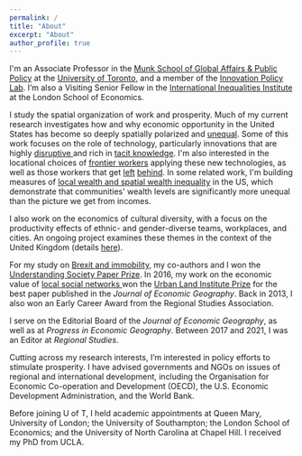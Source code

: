 ```yaml
---
permalink: /
title: "About"
excerpt: "About"
author_profile: true
---
```


I'm an Associate Professor in the  <a href="https://munkschool.utoronto.ca" target="_blank">Munk School of Global Affairs & Public Policy</a> at the <a href="https://utoronto.ca" target="_blank"> University of Toronto</a>, and a member of the <a href="https://munkschool.utoronto.ca/ipl" target="_blank">Innovation Policy Lab</a>. I’m also a Visiting Senior Fellow in the <a href="http://www.lse.ac.uk/International-Inequalities" target="_blank"> International Inequalities Institute</a> at the London School of Economics.

I study the spatial organization of work and prosperity. Much of my current research investigates how and why economic opportunity in the United States has become so deeply spatially polarized and <a href="https://doi.org/10.1080/00130095.2023.2244111" target="_blank">unequal</a>. Some of this work focuses on the role of technology, particularly innovations that are highly <a href="https://doi.org/10.1080/00343404.2022.2076824" target="_blank">disruptive </a> and rich in  <a href="http://eprints.lse.ac.uk/120154/1/III_working_paper_103.pdf" target="_blank">tacit knowledge</a>. I'm also interested in the locational choices of <a href="https://doi.org/10.1093/jeg/lbad018" target="_blank">frontier workers</a> applying these new technologies, as well as those workers that get <a href="https://doi.org/10.1016/j.respol.2018.06.005" target="_blank">left</a> <a href="https://osf.io/preprints/socarxiv/nkydt/download" target="_blank">behind</a>. In some related work, I'm building measures of <a href="https://eprints.lse.ac.uk/119980/1/III_working_paper_99.pdf" target="_blank">local wealth and spatial wealth inequality</a>  in the US, which demonstrate that communities' wealth levels are significantly more unequal than the picture we get from incomes. 


I also work on the economics of cultural diversity, with a focus on the productivity effects of ethnic- and gender-diverse teams, workplaces, and cities. An ongoing project examines these themes in the context of the United Kingdom (details <a href="https://maxnathan.medium.com/a-big-new-esrc-grant-534a0a0cda19" target="_blank">here</a>).


For my study on <a href="https://doi.org/10.1093/cjres/rsx027" target="_blank"> Brexit and immobility</a>, my co-authors and I won the <a href="https://www.understandingsociety.ac.uk/2019/07/11/prizes-for-researchers-and-papers-at-understanding-society-conference" target="_blank">Understanding Society Paper Prize</a>. In 2016, my work on the economic value of <a href="https://doi.org/10.1093/jeg/lbv043" target="_blank">local social networks <a/> won the <a href="https://academic.oup.com/joeg/pages/urban_land_institute_prize" target="_blank">Urban Land Institute Prize</a> for the best paper published in the <i>Journal of Economic Geography</i>. Back in 2013, I also won an Early Career Award from the Regional Studies Association. 

I serve on the Editorial Board of the <i>Journal of Economic Geography</i>, as well as at <i> Progress in Economic Geography</i>. Between 2017 and 2021, I was an Editor at <i>Regional Studies</i>.

Cutting across my research interests, I’m interested in policy efforts to stimulate prosperity. I have advised governments and NGOs on issues of regional and international development, including the Organisation for Economic Co-operation and Development (OECD), the U.S. Economic Development Administration, and the World Bank. 

Before joining U of T, I held academic appointments at Queen Mary, University of London; the University of Southampton; the London School of Economics; and the University of North Carolina at Chapel Hill. I received my PhD from UCLA. 


